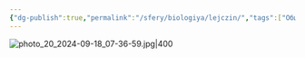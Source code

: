 ```yaml
---
{"dg-publish":true,"permalink":"/sfery/biologiya/lejczin/","tags":["Общаябиология"]}
---
```


![photo_20_2024-09-18_07-36-59.jpg|400](/img/user/%D0%90%D1%80%D1%85%D0%B8%D0%B2/%D0%9A%D1%8D%D1%88/photo_20_2024-09-18_07-36-59.jpg)